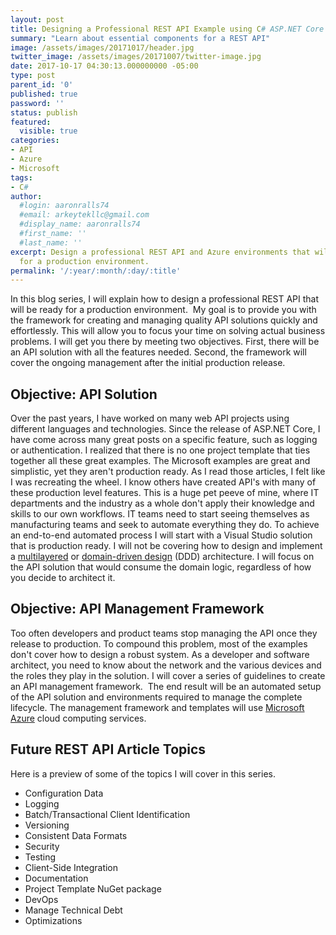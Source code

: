 ```yaml
---
layout: post
title: Designing a Professional REST API Example using C# ASP.NET Core
summary: "Learn about essential components for a REST API"
image: /assets/images/20171017/header.jpg
twitter_image: /assets/images/20171007/twitter-image.jpg
date: 2017-10-17 04:30:13.000000000 -05:00
type: post
parent_id: '0'
published: true
password: ''
status: publish
featured: 
  visible: true
categories:
- API
- Azure
- Microsoft
tags:
- C#
author:
  #login: aaronralls74
  #email: arkeytekllc@gmail.com
  #display_name: aaronralls74
  #first_name: ''
  #last_name: ''
excerpt: Design a professional REST API and Azure environments that will be ready
  for a production environment.
permalink: '/:year/:month/:day/:title'
---
```

<p>In this blog series, I will explain how to design a professional REST API that will be ready for a production environment.  My goal is to provide you with the framework for creating and managing quality API solutions quickly and effortlessly. This will allow you to focus your time on solving actual business problems. I will get you there by meeting two objectives. First, there will be an API solution with all the features needed. Second, the framework will cover the ongoing management after the initial production release.</p>
<h2>Objective: API Solution</h2>
<p>Over the past years, I have worked on many web API projects using different languages and technologies. Since the release of ASP.NET Core, I have come across many great posts on a specific feature, such as logging or authentication. I realized that there is no one project template that ties together all these great examples. The Microsoft examples are great and simplistic, yet they aren't production ready. As I read those articles, I felt like I was recreating the wheel. I know others have created API's with many of these production level features. This is a huge pet peeve of mine, where IT departments and the industry as a whole don't apply their knowledge and skills to our own workflows. IT teams need to start seeing themselves as manufacturing teams and seek to automate everything they do. To achieve an end-to-end automated process I will start with a Visual Studio solution that is production ready. I will not be covering how to design and implement a <a href="https://en.wikipedia.org/wiki/Multitier_architecture" target="_blank" rel="noopener">multilayered</a> or <a href="https://en.wikipedia.org/wiki/Domain-driven_design" target="_blank" rel="noopener">domain-driven design</a> (DDD) architecture. I will focus on the API solution that would consume the domain logic, regardless of how you decide to architect it.</p>
<h2>Objective: API Management Framework</h2>
<p><span class="hardreadability">Too often developers and product teams stop managing the API once they release to production</span>. To compound this problem, most of the examples don't cover how to design a robust system. <span class="hardreadability">As a developer and software architect, you need to know about the network and the various devices and the roles they play in the solution</span>. I will cover a series of guidelines to create an API management framework. <span class="hardreadability"> The end result will be an automated setup of the API solution and environments required to manage the complete lifecycle</span>. The management framework and templates will use <a href="https://azure.microsoft.com/en-us/">Microsoft Azure</a> cloud computing services.</p>
<h2>Future REST API Article Topics</h2>
<p>Here is a preview of some of the topics I will cover in this series.</p>
<ul>
<li>Configuration Data</li>
<li>Logging</li>
<li>Batch/Transactional Client Identification</li>
<li>Versioning</li>
<li>Consistent Data Formats</li>
<li>Security</li>
<li>Testing</li>
<li>Client-Side Integration</li>
<li>Documentation</li>
<li>Project Template NuGet package</li>
<li>DevOps</li>
<li>Manage Technical Debt</li>
<li>Optimizations</li>
</ul>
